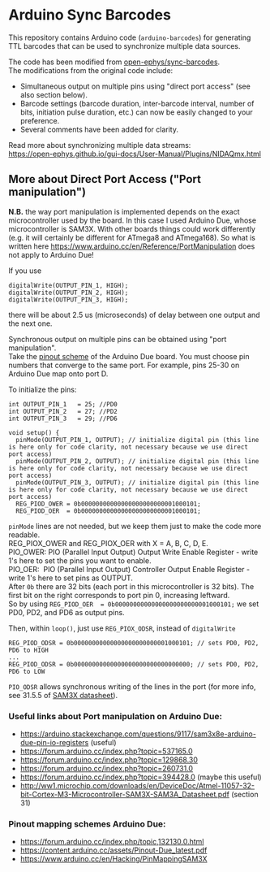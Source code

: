 # Arduino Sync Barcodes

This repository contains Arduino code (`arduino-barcodes`) for generating TTL barcodes that can be used to synchronize multiple data sources.


The code has been modified from [open-ephys/sync-barcodes](https://github.com/open-ephys/sync-barcodes).  
The modifications from the original code include:
- Simultaneous output on multiple pins using "direct port access" (see also section below).
- Barcode settings (barcode duration, inter-barcode interval, number of bits, initiation pulse duration, etc.) can now be easily changed to your preference.
- Several comments have been added for clarity.


Read more about synchronizing multiple data streams:  
<https://open-ephys.github.io/gui-docs/User-Manual/Plugins/NIDAQmx.html>



## More about Direct Port Access ("Port manipulation")

**N.B.** the way port manipulation is implemented depends on the exact microcontroller used by the board. In this case I used Arduino Due, whose microcontroller is SAM3X. With other boards things could work differently (e.g. it will certainly be different for ATmega8 and ATmega168). So what is written here <https://www.arduino.cc/en/Reference/PortManipulation> does not apply to Arduino Due!


If you use 
```
digitalWrite(OUTPUT_PIN_1, HIGH);
digitalWrite(OUTPUT_PIN_2, HIGH);
digitalWrite(OUTPUT_PIN_3, HIGH);
```
there will be about 2.5 us (microseconds) of delay between one output and the next one.

Synchronous output on multiple pins can be obtained using "port manipulation".  
Take the [pinout scheme](http://www.robgray.com/temp/Due-pinout-WEB.png) of the Arduino Due board. You must choose pin numbers that converge to the same port. For example, pins 25-30 on Arduino Due map onto port D.




To initialize the pins:
```
int OUTPUT_PIN_1   = 25; //PD0
int OUTPUT_PIN_2   = 27; //PD2
int OUTPUT_PIN_3   = 29; //PD6
```
```
void setup() {
  pinMode(OUTPUT_PIN_1, OUTPUT); // initialize digital pin (this line is here only for code clarity, not necessary because we use direct port access)
  pinMode(OUTPUT_PIN_2, OUTPUT); // initialize digital pin (this line is here only for code clarity, not necessary because we use direct port access)
  pinMode(OUTPUT_PIN_3, OUTPUT); // initialize digital pin (this line is here only for code clarity, not necessary because we use direct port access)
  REG_PIOD_OWER = 0b00000000000000000000000001000101; 
  REG_PIOD_OER  = 0b00000000000000000000000001000101;
```

`pinMode` lines are not needed, but we keep them just to make the code more readable.  
REG_PIOX_OWER and REG_PIOX_OER with X = A, B, C, D, E.  
PIO_OWER: PIO (Parallel Input Output) Output Write Enable Register - write 1's here to set the pins you want to enable.  
PIO_OER:  PIO (Parallel Input Output) Controller Output Enable Register - write 1's here to set pins as OUTPUT.  
After `0b` there are 32 bits (each port in this microcontroller is 32 bits). The first bit on the right corresponds to port pin 0, increasing leftward.  
So by using `REG_PIOD_OER  = 0b00000000000000000000000001000101;` we set PD0, PD2, and PD6 as output pins.

Then, within `loop()`, just use `REG_PIOX_ODSR`, instead of `digitalWrite`
```
REG_PIOD_ODSR = 0b00000000000000000000000001000101; // sets PD0, PD2, PD6 to HIGH
...
REG_PIOD_ODSR = 0b00000000000000000000000000000000; // sets PD0, PD2, PD6 to LOW
```

`PIO_ODSR` allows synchronous writing of the lines in the port (for more info, see 31.5.5 of [SAM3X datasheet](http://ww1.microchip.com/downloads/en/DeviceDoc/Atmel-11057-32-bit-Cortex-M3-Microcontroller-SAM3X-SAM3A_Datasheet.pdf)).


### Useful links about Port manipulation on Arduino Due:

- <https://arduino.stackexchange.com/questions/9117/sam3x8e-arduino-due-pin-io-registers> (useful)
- <https://forum.arduino.cc/index.php?topic=537165.0>
- <https://forum.arduino.cc/index.php?topic=129868.30>
- <https://forum.arduino.cc/index.php?topic=260731.0>
- <https://forum.arduino.cc/index.php?topic=394428.0>  (maybe this useful)
- <http://ww1.microchip.com/downloads/en/DeviceDoc/Atmel-11057-32-bit-Cortex-M3-Microcontroller-SAM3X-SAM3A_Datasheet.pdf> (section 31)


### Pinout mapping schemes Arduino Due:

- <https://forum.arduino.cc/index.php/topic,132130.0.html>
- <https://content.arduino.cc/assets/Pinout-Due_latest.pdf>
- <https://www.arduino.cc/en/Hacking/PinMappingSAM3X>
